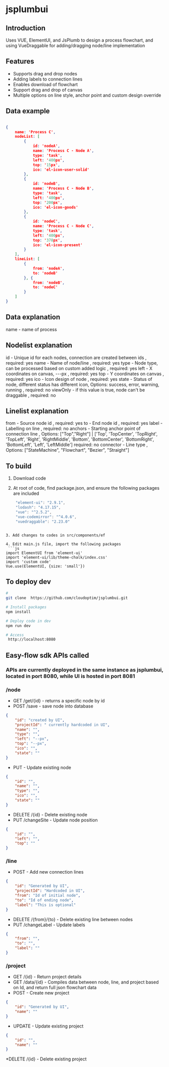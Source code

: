# jsplumbui

## Introduction
Uses VUE, ElementUI, and JsPlumb to design a process flowchart, and using VueDraggable for adding/dragging node/line implementation

## Features
* Supports drag and drop nodes
* Adding labels to connection lines
* Enables download of flowchart
* Support drag and drop of canvas
* Multiple options on line style, anchor point and custom design override

## Data example
``` json

{
    name: 'Process C',
    nodeList: [
        {
            id: 'nodeA',
            name: 'Process C - Node A',
            type: 'task',
            left: '400px',
            top: '15px',
            ico: 'el-icon-user-solid'
        },
        {
            id: 'nodeB',
            name: 'Process C - Node B',
            type: 'task',
            left: '400px',
            top: '200px',
            ico: 'el-icon-goods'
        },
        {
            id: 'nodeC',
            name: 'Process C - Node C',
            type: 'task',
            left: '400px',
            top: '378px',
            ico: 'el-icon-present'
        }
    ],
    lineList: [
        {
            from: 'nodeA',
            to: 'nodeB'
        }, {
            from: 'nodeB',
            to: 'nodeC'
        }
    ]
}

```

## Data explanation
name - name of process

## Nodelist explanation
id       - Unique id for each nodes, connection are created between ids , required: yes
name     - Name of node/line , required: yes
type     - Node type, can be processed based on custom added logic , required: yes
left     - X coordinates on canvas, ---px , required: yes
top      - Y coordinates on canvas , required: yes
ico      - Icon design of node , required: yes
state    - Status of node, different status has different icon, Options: success, error, warning, running , required: no
viewOnly - if this value is true, node can't be draggable , required: no

## Linelist explanation
from      - Source node id , required: yes
to        - End node id , required: yes
label     - Labelling on line , required: no
anchors   - Starting anchor point of connection line , Options: ["Top","Right"] | ['Top', 'TopCenter', 'TopRight', 'TopLeft', 'Right', 'RightMiddle', 'Bottom', 'BottomCenter', 'BottomRight', 'BottomLeft', 'Left', 'LeftMiddle']
            required: no
connector - Line type , Options: ["StateMachine", "Flowchart", "Bezier", "Straight"]

## To build
1. Download code

2. At root of code, find package.json, and ensure the following packages are included
   ```js
    "element-ui": "2.9.1",
    "lodash": "4.17.15",
    "vue": "^2.5.2",
    "vue-codemirror": "^4.0.6",
    "vuedraggable": "2.23.0"
  ```
  
3. Add changes to codes in src/components/ef

4. Edit main.js file, import the following packages
   ```js
  import ElementUI from 'element-ui'
  import 'element-ui/lib/theme-chalk/index.css'
  import 'custom code'
  Vue.use(ElementUI, {size: 'small'})
  ```
  
## To deploy dev

``` bash
# 
git clone  https://github.com/cloudoptim/jsplumbui.git

# Install packages
npm install

# Deploy code in dev
npm run dev

# Access
 http://localhost:8080
```

## Easy-flow sdk APIs called
### APIs are currently deployed in the same instance as jsplumbui, located in port 8080, while UI is hosted in port 8081
### /node
* GET /get/{id} - returns a specific node by id
* POST /save - save node into database
``` json
{
    "id": "created by UI",
	"projectId": " currently hardcoded in UI",
	"name": "",
	"type": "",
	"left": "--px",
	"top": "--px",
	"ico": "",
	"state": ""
}
```
* PUT - Update existing node
``` json
{
    "id": "",
	"name": "",
	"type": "",
	"ico": "",
	"state": ""
}
```
* DELETE /{id} - Delete existing node
* PUT /changeSite - Update node position
```json
{
    "id": "",
	"left": "",
	"top": ""
}
``` 

### /line
* POST - Add new connection lines
``` json
{
    "id": "Generated by UI",
    "projectId": "Hardcoded in UI",
    "from": "Id of initial node",
    "to": "Id of ending node",
    "label": "This is optional"	
}
```
* DELETE /{from}/{to} -  Delete existing line between nodes
* PUT /changeLabel - Update labels
``` json
{
    "from": "",
	"to": "",
	"label": ""
}
```

### /project
* GET /{id} - Return project details
* GET /data/{id} - Compiles data between node, line, and project based on Id, and return full json flowchart data
* POST - Create new project
``` json
{
    "id": "Generated by UI",
	"name": ""
}
```
* UPDATE - Update existing project
``` json
{
    "id": "",
	"name": ""
}
```
*DELETE /{id} - Delete existing project

